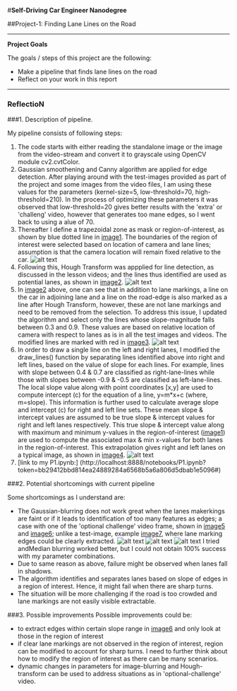 #**Self-Driving Car Engineer Nanodegree** 

##Project-1: Finding Lane Lines on the Road

---

**Project Goals**

The goals / steps of this project are the following:

* Make a pipeline that finds lane lines on the road
* Reflect on your work in this report




[//]: # (Image References)

[image1]: ./saved_images/mask_region_of_interest.jpg "region-of-interest mask"
[image2]: ./saved_images/lines_after_HT.jpg "marked lines after Hough Transform line detection"
[image3]: ./saved_images/solidWhiteCurve_lane_identified.jpg "Lane identified, after slope based filtering"
[image4]: ./saved_images/extrapolated_lanes.jpg "Extrapolated lanes after identification"
[image5]: ./saved_images/faint_image_too_many_edges.jpg "opational-challenge video frame"
[image6]: ./saved_images/faint_lane_edges.jpg "opational-challenge video frame-edges"
[image7]: ./saved_images/clear_lane_edges.jpg "test-image frame-edges"

---

### ReflectioN

###1. Description of pipeline.

My pipeline consists of following steps:

1. The code starts with either reading the standalone image or the image from the video-stream and convert it to grayscale using OpenCV module cv2.cvtColor.
2. Gaussian smoothening and Canny algorithm are applied for edge detection. After playing around with the test-images provided as part of the project and some images from the video files, I am using these values for the parameters (kernel-size=5, low-threshold=70, high-threshold=210). In the process of optimizing these parameters it was observed that low-threshold=20 gives better results with the 'extra' or 'challeng' video, however that generates too mane edges, so I went back to using a alue of 70.
3. Thereafter I define a trapezoidal zone as mask or region-of-interest, as shown by blue dotted line in [image1]. The boundaries of the region of interest were selected based on location of camera and lane lines; assumption is that the camera location will remain fixed relative to the car.
![alt text][image1]
4. Following this, Hough Transform was appplied for line detection, as discussed in the lesson videos; and the lines thus identified are used as potential lanes, as shown in [image2]. ![alt text][image2]
5. In [image2] above, one can see that in addition to lane markings, a line on the car in adjoining lane and a line on the road-edge is also marked as a line after Hough Transform, however, these are not lane markings and need to be removed from the selection. To address this issue, I updated the algorithm and select only the lines whose slope-magnitude falls between 0.3 and 0.9. These values are based on relative location of camera with respect to lanes as is in all the test images and videos. The modified lines are marked with red in [image3]. ![alt text][image3]
6. In order to draw a single line on the left and right lanes, I modified the draw_lines() function by separating lines identified above into right and left lines, based on the value of slope for each lines. For example, lines with slope between 0.4 & 0.7 are classified as right-lane-lines while those with slopes between -0.9 & -0.5 are classified as left-lane-lines. The local slope value along with point coordinates [x,y] are used to compute intercept (c) for the equation of a line, y=m*x+c (where, m=slope). This information is further used to calculate average slope and intercept (c) for right and left line sets. These mean slope & intercept values are assumed to be true slope & intercept values for right and left lanes respectively. This true slope & intercept value along with maximum and minimum y-values in the region-of-interest ([image1]) are used to compute the associated max & min x-values for both lanes in the region-of-interest. This extrapolation gives right and left lanes on a typical image, as shown in [image4]. ![alt text][image4]
7. [link to my P1.ipynb:] (http://localhost:8888/notebooks/P1.ipynb?token=bb29412bbd814ea24889284a6568b5a6a806d5dbab1e5096#)


###2. Potential shortcomings with current pipeline

Some shortcomings as I understand are:

* The Gaussian-blurring does not work great when the lanes makerkings are faint or if it leads to identification of too many features as edges; a case with one of the 'optional challenge' video frame, shown in [image5] and [image6]; unlike a test-image, example [image7], where lane marking edges could be clearly extracted. ![alt text][image5]  ![alt text][image6] ![alt text][image7] I tried andMedian blurring worked better, but I could not obtain 100% success with my parameter combinations. 
* Due to same reason as above, failure might be observed when lanes fall in shadows.
* The algorithm identifies and separates lanes based on slope of edges in a region of interest. Hence, it might fail when there are sharp turns.
* The situation will be more challenging if the road is too crowded and lane markings are not easily visible extractable.


###3. Possible improvements
Possible improvements could be:

* to extract edges within certain slope range in [image6] and only look at those in the region of interest
* if clear lane markings are not observed in the region of interest, region can be modified to account for sharp turns. I need to further think about how to modify the region of interest as there can be many scenarios.
* dynamic changes in parameters for image-blurring and Hough-transform can be used to address situations as in 'optional-challenge' video.
